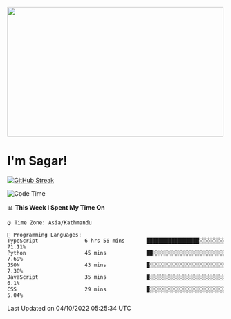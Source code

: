 
<img src="https://media.giphy.com/media/3ornk57KwDXf81rjWM/giphy.gif" width="500" height="300" frameBorder="0" class="giphy-embed" allowFullScreen></img>

#   I'm Sagar!
[![GitHub Streak](https://github-readme-streak-stats.herokuapp.com/?user=sgr2848)](https://git.io/streak-stats)
<!--START_SECTION:waka-->
![Code Time](http://img.shields.io/badge/Code%20Time-2%2C883%20hrs%2029%20mins-blue)

📊 **This Week I Spent My Time On** 

```text
⌚︎ Time Zone: Asia/Kathmandu

💬 Programming Languages: 
TypeScript               6 hrs 56 mins       █████████████████░░░░░░░░   71.11% 
Python                   45 mins             ██░░░░░░░░░░░░░░░░░░░░░░░   7.69% 
JSON                     43 mins             █░░░░░░░░░░░░░░░░░░░░░░░░   7.38% 
JavaScript               35 mins             █░░░░░░░░░░░░░░░░░░░░░░░░   6.1% 
CSS                      29 mins             █░░░░░░░░░░░░░░░░░░░░░░░░   5.04%

```


 Last Updated on 04/10/2022 05:25:34 UTC
<!--END_SECTION:waka-->
